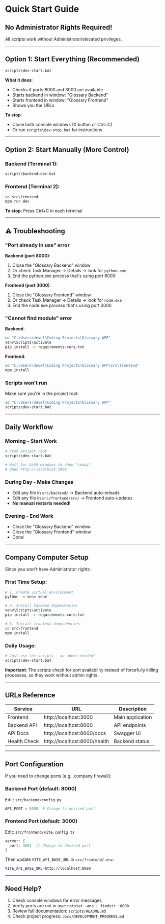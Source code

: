 # Quick Start Guide

## No Administrator Rights Required!

All scripts work without Administrator/elevated privileges.

---

## Option 1: Start Everything (Recommended)

```bash
scripts\dev-start.bat
```

**What it does**:
- Checks if ports 8000 and 3000 are available
- Starts backend in window: "Glossary Backend"
- Starts frontend in window: "Glossary Frontend"
- Shows you the URLs

**To stop**:
- Close both console windows (X button or Ctrl+C)
- Or run `scripts\dev-stop.bat` for instructions

---

## Option 2: Start Manually (More Control)

### Backend (Terminal 1):
```bash
scripts\backend-dev.bat
```

### Frontend (Terminal 2):
```bash
cd src\frontend
npm run dev
```

**To stop**: Press Ctrl+C in each terminal

---

## ⚠️ Troubleshooting

### "Port already in use" error

**Backend (port 8000)**:
1. Close the "Glossary Backend" window
2. Or check Task Manager → Details → look for `python.exe`
3. End the python.exe process that's using port 8000

**Frontend (port 3000)**:
1. Close the "Glossary Frontend" window
2. Or check Task Manager → Details → look for `node.exe`
3. End the node.exe process that's using port 3000

### "Cannot find module" error

**Backend**:
```bash
cd "C:\Users\devel\Coding Projects\Glossary APP"
venv\Scripts\activate
pip install -r requirements-core.txt
```

**Frontend**:
```bash
cd "C:\Users\devel\Coding Projects\Glossary APP\src\frontend"
npm install
```

### Scripts won't run

Make sure you're in the project root:
```bash
cd "C:\Users\devel\Coding Projects\Glossary APP"
scripts\dev-start.bat
```

---

## Daily Workflow

### Morning - Start Work
```bash
# From project root
scripts\dev-start.bat

# Wait for both windows to show "ready"
# Open http://localhost:3000
```

### During Day - Make Changes
- Edit any file in `src/backend/` → Backend auto-reloads
- Edit any file in `src/frontend/src/` → Frontend auto-updates
- **No manual restarts needed!**

### Evening - End Work
- Close the "Glossary Backend" window
- Close the "Glossary Frontend" window
- Done!

---

## Company Computer Setup

Since you won't have Administrator rights:

### First Time Setup:
```bash
# 1. Create virtual environment
python -m venv venv

# 2. Install backend dependencies
venv\Scripts\activate
pip install -r requirements-core.txt

# 3. Install frontend dependencies
cd src\frontend
npm install
```

### Daily Usage:
```bash
# Just use the scripts - no admin needed!
scripts\dev-start.bat
```

**Important**: The scripts check for port availability instead of forcefully killing processes, so they work without admin rights.

---

## URLs Reference

| Service | URL | Description |
|---------|-----|-------------|
| Frontend | http://localhost:3000 | Main application |
| Backend API | http://localhost:8000 | API endpoints |
| API Docs | http://localhost:8000/docs | Swagger UI |
| Health Check | http://localhost:8000/health | Backend status |

---

## Port Configuration

If you need to change ports (e.g., company firewall):

### Backend Port (default: 8000)
Edit: `src/backend/config.py`
```python
API_PORT = 8080  # Change to desired port
```

### Frontend Port (default: 3000)
Edit: `src/frontend/vite.config.ts`
```typescript
server: {
  port: 3001  // Change to desired port
}
```

Then update `VITE_API_BASE_URL` in `src/frontend/.env`:
```bash
VITE_API_BASE_URL=http://localhost:8080
```

---

## Need Help?

1. Check console windows for error messages
2. Verify ports are not in use: `netstat -ano | findstr :8000`
3. Review full documentation: `scripts/README.md`
4. Check project progress: `docs/DEVELOPMENT_PROGRESS.md`

